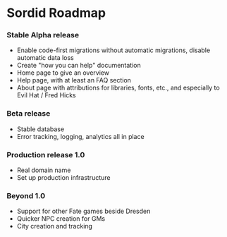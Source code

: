 Sordid Roadmap
======
### Stable Alpha release
* Enable code-first migrations without automatic migrations, disable automatic data loss
* Create "how you can help" documentation
* Home page to give an overview
* Help page, with at least an FAQ section
* About page with attributions for libraries, fonts, etc., and especially to Evil Hat / Fred Hicks

### Beta release
* Stable database
* Error tracking, logging, analytics all in place

### Production release 1.0
* Real domain name
* Set up production infrastructure

### Beyond 1.0
* Support for other Fate games beside Dresden
* Quicker NPC creation for GMs
* City creation and tracking